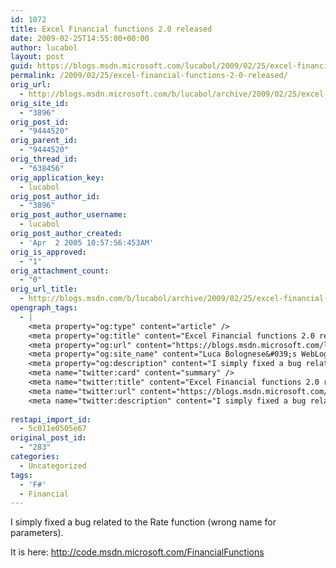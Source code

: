```yaml
---
id: 1072
title: Excel Financial functions 2.0 released
date: 2009-02-25T14:55:00+00:00
author: lucabol
layout: post
guid: https://blogs.msdn.microsoft.com/lucabol/2009/02/25/excel-financial-functions-2-0-released/
permalink: /2009/02/25/excel-financial-functions-2-0-released/
orig_url:
  - http://blogs.msdn.microsoft.com/b/lucabol/archive/2009/02/25/excel-financial-functions-2-0-released.aspx
orig_site_id:
  - "3896"
orig_post_id:
  - "9444520"
orig_parent_id:
  - "9444520"
orig_thread_id:
  - "638456"
orig_application_key:
  - lucabol
orig_post_author_id:
  - "3896"
orig_post_author_username:
  - lucabol
orig_post_author_created:
  - 'Apr  2 2005 10:57:56:453AM'
orig_is_approved:
  - "1"
orig_attachment_count:
  - "0"
orig_url_title:
  - http://blogs.msdn.com/b/lucabol/archive/2009/02/25/excel-financial-functions-2-0-released.aspx
opengraph_tags:
  - |
    <meta property="og:type" content="article" />
    <meta property="og:title" content="Excel Financial functions 2.0 released" />
    <meta property="og:url" content="https://blogs.msdn.microsoft.com/lucabol/2009/02/25/excel-financial-functions-2-0-released/" />
    <meta property="og:site_name" content="Luca Bolognese&#039;s WebLog" />
    <meta property="og:description" content="I simply fixed a bug related to the Rate function (wrong name for parameters). It is here: http://code.msdn.microsoft.com/FinancialFunctions" />
    <meta name="twitter:card" content="summary" />
    <meta name="twitter:title" content="Excel Financial functions 2.0 released" />
    <meta name="twitter:url" content="https://blogs.msdn.microsoft.com/lucabol/2009/02/25/excel-financial-functions-2-0-released/" />
    <meta name="twitter:description" content="I simply fixed a bug related to the Rate function (wrong name for parameters). It is here: http://code.msdn.microsoft.com/FinancialFunctions" />
    
restapi_import_id:
  - 5c011e0505e67
original_post_id:
  - "283"
categories:
  - Uncategorized
tags:
  - 'F#'
  - Financial
---
```

I simply fixed a bug related to the Rate function (wrong name for parameters).

It is here: <http://code.msdn.microsoft.com/FinancialFunctions>